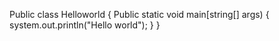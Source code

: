 Public class Helloworld
{
Public static void main[string[] args)
{
system.out.println("Hello world");
}
}
